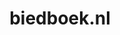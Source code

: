 ---
layout: post
title: "biedboek.nl"
internal_url: "/dutchgov/biedboek.nl.html"
subdomains_count: 10
all_subdomains_count: 10
urls_count: 10
ssl_rank: 0
http_rank: 61
url_link: /data/biedboek.nl/urls.txt
all_subdomains_link: /data/biedboek.nl/all_subdomains.txt
subdomains_link: /data/biedboek.nl/subdomains.txt
categories: dutchgov
---